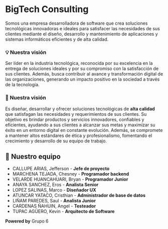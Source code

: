 <h1>BigTech Consulting</h1>
<p>Somos una empresa desarrolladora de software que crea soluciones tecnológicas innovadoras e ideales para satisfacer las necesidades de sus clientes mediante el diseño,
desarrollo y mantenimiento de aplicaciones y sistemas informáticos eficientes y de alta calidad.</p>
<h3> 💡 Nuestra visión </h3>
<p>Ser líder en la industria tecnológica, reconocida por su excelencia en la entrega de soluciones ideales y por su compromiso con la satisfacción de sus clientes.
  Además, busca contribuir al avance y transformación digital de las organizaciones, generando un impacto positivo en la sociedad a través de la tecnología.</p>
<h3> 🌱 Nuestra visión </h3>
<p>Es diseñar, desarrollar y ofrecer soluciones tecnológicas de <b>alta calidad</b> que satisfagan las necesidades y requerimientos de sus clientes.
Su objetivo es brindar productos y servicios innovadores, confiables y eficientes, ayudando a sus clientes a alcanzar sus metas y maximizar su éxito
en un entorno digital en constante evolución. Además, se compromete a mantener altos estándares de ética y profesionalismo, fomentando el crecimiento y desarrollo de su equipo de trabajo.</p>
<h2>👥 Nuestro equipo</h2>
<ul>
  <li>CALLUPE ARIAS, Jefferson -	<b>Jefe de proyecto</b></li>
  <li>MARCHENA TEJADA, Chesney	- <b>Programador backend</b></li>
  <li>VELARDE HUANCAHUARI, Bryan -	<b>Programador Junior</b></li> 
  <li>ANAYA SANCHEZ, Eros -	<b>Analista Senior</b></li>
  <li>LOPEZ	SALINAS, Marco	- <b>Diseñador UX</b></li>
  <li>ATUNCAR YATACO, Cristhian - <b>Administrador de base de datos</b></li>
  <li>LIÑAM PAREDES, Saul - <b>Analista Junior</b></li>
  <li>CARDENAS	ÑAHUIN, Angel - <b>Testeador</b></li>
  <li>TUPAC AGÜERO, Kevin	- <b>Arquitecto de Software</b></li>
</ul>
    
<p><b>Powered by</b> Grupo 6</p>
